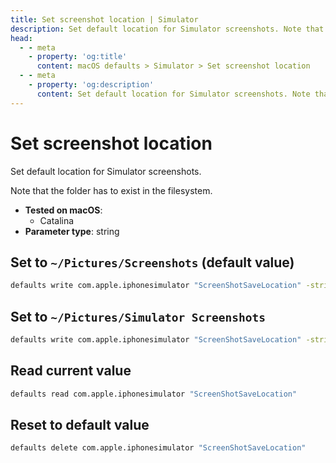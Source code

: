 ```yaml
---
title: Set screenshot location | Simulator
description: Set default location for Simulator screenshots. Note that the folder has to exist in the filesystem.
head:
  - - meta
    - property: 'og:title'
      content: macOS defaults > Simulator > Set screenshot location
  - - meta
    - property: 'og:description'
      content: Set default location for Simulator screenshots. Note that the folder has to exist in the filesystem.
---
```


# Set screenshot location

Set default location for Simulator screenshots.

Note that the folder has to exist in the filesystem.

<!-- break lists -->

- **Tested on macOS**:
  - Catalina
- **Parameter type**: string

## Set to `~/Pictures/Screenshots` (default value)

```bash
defaults write com.apple.iphonesimulator "ScreenShotSaveLocation" -string "~/Pictures/Screenshots"
```

## Set to `~/Pictures/Simulator Screenshots`

```bash
defaults write com.apple.iphonesimulator "ScreenShotSaveLocation" -string "~/Pictures/Simulator Screenshots"
```

## Read current value

```bash
defaults read com.apple.iphonesimulator "ScreenShotSaveLocation"
```

## Reset to default value

```bash
defaults delete com.apple.iphonesimulator "ScreenShotSaveLocation"
```

